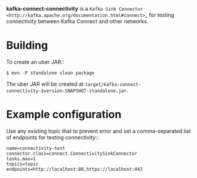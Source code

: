 **kafka-connect-connectivity** is a `Kafka Sink Connector <http://kafka.apache.org/documentation.html#connect>`_ for testing connectivity between Kafka Connect and other networks.

Building
========

To create an uber JAR::

    $ mvn -P standalone clean package

The uber JAR will be created at ``target/kafka-connect-connectivity-$version-SNAPSHOT-standalone.jar``.


Example configuration
=====================

Use any existing topic that to prevent error and set a comma-separated list of endpoints for testing connectivity::

    name=connectivity-test
    connector.class=connect.ConnectivitySinkConnector
    tasks.max=1
    topics=topic
    endpoints=http://localhost:80,https://localhost:443